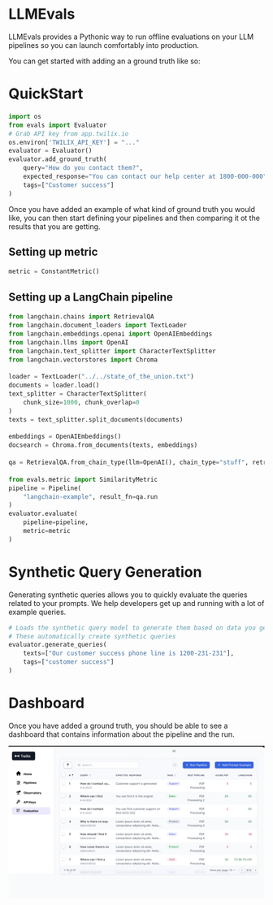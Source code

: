 # LLMEvals

LLMEvals provides a Pythonic way to run offline evaluations on your LLM pipelines so you can launch comfortably into production.

You can get started with adding an a ground truth like so:

# QuickStart

```python
import os
from evals import Evaluator
# Grab API key from app.twilix.io
os.environ['TWILIX_API_KEY'] = "..."
evaluator = Evaluator()
evaluator.add_ground_truth(
    query="How do you contact them?",
    expected_response="You can contact our help center at 1800-000-000",
    tags=["Customer success"]
)
```

Once you have added an example of what kind of ground truth you would like, you can then start defining your pipelines and then comparing it ot the results that you are getting.

## Setting up metric

```python
metric = ConstantMetric()
```

## Setting up a LangChain pipeline

```python
from langchain.chains import RetrievalQA
from langchain.document_loaders import TextLoader
from langchain.embeddings.openai import OpenAIEmbeddings
from langchain.llms import OpenAI
from langchain.text_splitter import CharacterTextSplitter
from langchain.vectorstores import Chroma

loader = TextLoader("../../state_of_the_union.txt")
documents = loader.load()
text_splitter = CharacterTextSplitter(
    chunk_size=1000, chunk_overlap=0
)
texts = text_splitter.split_documents(documents)

embeddings = OpenAIEmbeddings()
docsearch = Chroma.from_documents(texts, embeddings)

qa = RetrievalQA.from_chain_type(llm=OpenAI(), chain_type="stuff", retriever=docsearch.as_retriever())

from evals.metric import SimilarityMetric
pipeline = Pipeline(
    "langchain-example", result_fn=qa.run
)
evaluator.evaluate(
    pipeline=pipeline, 
    metric=metric
)
```

# Synthetic Query Generation 

Generating synthetic queries allows you to quickly evaluate the queries related to your prompts.
We help developers get up and running with a lot of example queries.

```python
# Loads the synthetic query model to generate them based on data you get.
# These automatically create synthetic queries
evaluator.generate_queries(
    texts=["Our customer success phone line is 1200-231-231"],
    tags=["customer success"]
)
```

# Dashboard

Once you have added a ground truth, you should be able to see a dashboard that contains information about the pipeline and the run.

![assets/app.png](assets/app.png)
